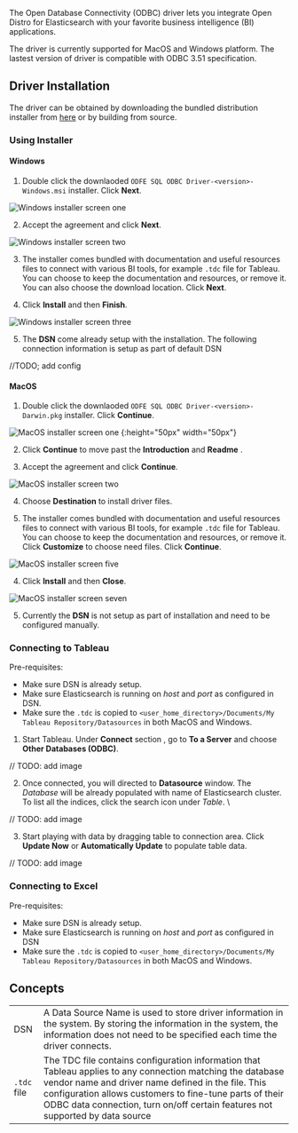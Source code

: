 

The Open Database Connectivity (ODBC) driver lets you integrate Open Distro for Elasticsearch with your favorite business intelligence (BI) applications.


The driver is currently supported for MacOS and Windows platform. The lastest version of driver is compatible with ODBC 3.51 specification.


## Driver Installation

The driver can be obtained by downloading the bundled distribution installer from [here](https://opendistro.github.io/for-elasticsearch/downloads.html) or by building from source.

###  Using Installer

#### Windows

1. Double click the downlaoded `ODFE SQL ODBC Driver-<version>-Windows.msi` installer. Click **Next**.

![Windows installer screen one](img/windows_installer_home.png)

2. Accept the agreement and click **Next**.

![Windows installer screen two](img/windows_installer_select_and_browse.png)

3. The installer comes bundled with documentation and useful resources files to connect with various BI tools, for example `.tdc` file for Tableau. You can choose to keep the documentation and resources, or remove it. You can also choose the download location. Click **Next**.

4. Click **Install** and then **Finish**.

![Windows installer screen three](img/windows_installer_install.png)

5. The **DSN** come already setup with the installation. The following connection information is setup as part of default DSN

//TODO; add config

#### MacOS

1. Double click the downlaoded `ODFE SQL ODBC Driver-<version>-Darwin.pkg` installer. Click **Continue**.

![MacOS installer screen one](img/mac_installer_home.png) {:height="50px" width="50px"}

2. Click **Continue** to move past the **Introduction** and **Readme** .

3. Accept the agreement and click **Continue**.

![MacOS installer screen two](img/mac_installer_license.png)

4. Choose **Destination** to install driver files.

5. The installer comes bundled with documentation and useful resources files to connect with various BI tools, for example `.tdc` file for Tableau. You can choose to keep the documentation and resources, or remove it. Click **Customize** to choose need files. Click **Continue**.

![MacOS installer screen five](img/mac_installer_select_and_browse.png)

4. Click **Install** and then **Close**.

![MacOS installer screen seven](img/mac_installer_succesful.png)

5. Currently the **DSN** is not setup as part of installation and need to be configured manually.


### Connecting to Tableau

Pre-requisites:

- Make sure DSN is already setup.
- Make sure Elasticsearch is running on _host_ and _port_ as configured in DSN.
- Make sure the `.tdc` is copied to `<user_home_directory>/Documents/My Tableau Repository/Datasources` in both MacOS and Windows.

1. Start Tableau. Under **Connect** section , go to **To a Server** and choose **Other Databases (ODBC)**.

// TODO: add image

2. Once connected, you will directed to  **Datasource** window. The _Database_ will be already populated with name of Elasticsearch cluster.
To list all the indices, click the search icon under _Table_. \

// TODO: add image

3. Start playing with data by dragging table to connection area. Click **Update Now** or **Automatically Update** to populate table data.

// TODO: add image

### Connecting to Excel

Pre-requisites:

- Make sure DSN is already setup.
- Make sure Elasticsearch is running on _host_ and _port_ as configured in DSN
- Make sure the `.tdc` is copied to `<user_home_directory>/Documents/My Tableau Repository/Datasources` in both MacOS and Windows.





## Concepts

 |      |   |
 | ------------- |-------------|
 |  DSN    | A Data Source Name is used to store driver information in the system. By storing the information in the system, the information does not need to be specified each time the driver connects. |
 |  `.tdc` file    | The TDC file contains configuration information that Tableau applies to any connection matching the database vendor name and driver name defined in the file. This configuration allows customers to fine-tune parts of their ODBC data connection, turn on/off certain features not supported by data source|
